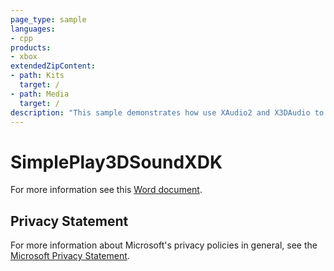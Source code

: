 ```yaml
---
page_type: sample
languages:
- cpp
products:
- xbox
extendedZipContent:
- path: Kits
  target: /
- path: Media
  target: /
description: "This sample demonstrates how use XAudio2 and X3DAudio to playback positional audio on Xbox One."
---
```


# SimplePlay3DSoundXDK

For more information see this [Word document](https://github.com/microsoft/Xbox-ATG-Samples/blob/master/XDKSamples/Audio/SimplePlay3DSoundXDK/Readme.docx).

## Privacy Statement

For more information about Microsoft's privacy policies in general, see the [Microsoft Privacy Statement](https://privacy.microsoft.com/en-us/privacystatement/).
